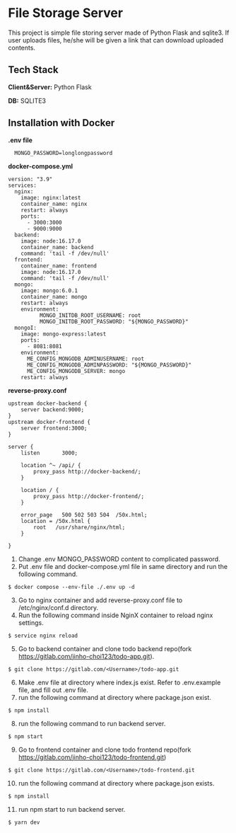 
# File Storage Server

This project is simple file storing server made of Python Flask and sqlite3. If user uploads files, he/she will be given a link that can download uploaded contents.




## Tech Stack

**Client&Server:** Python Flask 

**DB:** SQLITE3



## Installation with Docker

**.env file**
```dotenv
  MONGO_PASSWORD=longlongpassword
```

**docker-compose.yml**
```
version: "3.9"
services:
  nginx:
    image: nginx:latest
    container_name: nginx
    restart: always
    ports:
      - 3000:3000
      - 9000:9000
  backend:
    image: node:16.17.0
    container_name: backend
    command: 'tail -f /dev/null'
  frontend:
    container_name: frontend
    image: node:16.17.0
    command: 'tail -f /dev/null'
  mongo:
    image: mongo:6.0.1
    container_name: mongo
    restart: always
    environment:
          MONGO_INITDB_ROOT_USERNAME: root
          MONGO_INITDB_ROOT_PASSWORD: "${MONGO_PASSWORD}"
  mongoI:
    image: mongo-express:latest
    ports: 
      - 8081:8081
    environment:
      ME_CONFIG_MONGODB_ADMINUSERNAME: root
      ME_CONFIG_MONGODB_ADMINPASSWORD: "${MONGO_PASSWORD}"
      ME_CONFIG_MONGODB_SERVER: mongo
    restart: always
```
**reverse-proxy.conf**
```
upstream docker-backend {
    server backend:9000;
}
upstream docker-frontend {
    server frontend:3000;
}

server {
    listen       3000;

    location ^~ /api/ {
        proxy_pass http://docker-backend/;
    }

    location / {
        proxy_pass http://docker-frontend/;
    }

    error_page   500 502 503 504  /50x.html;
    location = /50x.html {
        root   /usr/share/nginx/html;
    }

}

```

1. Change .env MONGO_PASSWORD content to complicated password.  
2. Put .env file and docker-compose.yml file in same directory and run the following command. 
```
$ docker compose --env-file ./.env up -d
``` 
3. Go to nginx container and add reverse-proxy.conf file to /etc/nginx/conf.d directory.
4. Run the following command inside NginX container to reload nginx settings.  
```
$ service nginx reload 
```
5. Go to backend container and clone todo backend repo(fork https://gitlab.com/jinho-choi123/todo-app.git). 
```
$ git clone https://gitlab.com/<Username>/todo-app.git
```
6. Make .env file at directory where index.js exist. Refer to .env.example file, and fill out .env file.
7. run the following command at directory where package.json exist.
```
$ npm install
```
8. run the following command to run backend server.  
```
$ npm start
```
9. Go to frontend container and clone todo frontend repo(fork https://gitlab.com/jinho-choi123/todo-frontend.git)
```
$ git clone https://gitlab.com/<Username>/todo-frontend.git
```
10. run the following command at directory where package.json exists.
```
$ npm install
```
11. run npm start to run backend server.  
```
$ yarn dev
```

